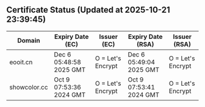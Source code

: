 ## Certificate Status (Updated at 2025-10-21 23:39:45)
| Domain | Expiry Date (EC) | Issuer (EC) | Expiry Date (RSA) | Issuer (RSA) |
|--------|------------------|-------------|-------------------|--------------|
| eooit.cn | Dec  6 05:48:58 2025 GMT |  O = Let's Encrypt | Dec  6 05:49:04 2025 GMT |  O = Let's Encrypt |
| showcolor.cc | Oct  9 07:53:36 2024 GMT |  O = Let's Encrypt | Oct  9 07:53:41 2024 GMT |  O = Let's Encrypt |
